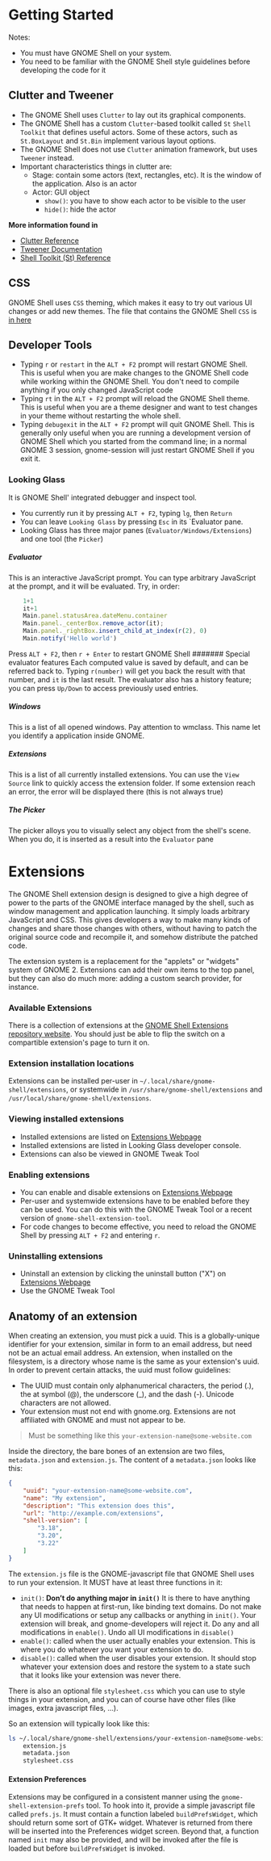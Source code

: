 # Getting Started

Notes:
- You must have GNOME Shell on your system.
- You need to be familiar with the GNOME Shell style guidelines before developing the code for it

## Clutter and Tweener
- The GNOME Shell uses `Clutter` to lay out its graphical components. 
- The GNOME Shell has a custom `Clutter`-based toolkit called `St` `Shell Toolkit` that defines useful actors. Some of these actors, such as `St.BoxLayout` and `St.Bin` implement various layout options.
- The GNOME Shell does not use `Clutter` animation framework, but uses `Tweener` instead.
- Important characteristics things in clutter are:
    - Stage: contain some actors (text, rectangles, etc). It is the window of the application. Also is an actor
    - Actor: GUI object
        - `show()`: you have to show each actor to be visible to the user
        - `hide()`: hide the actor

**More information found in**

- [Clutter Reference](https://developer.gnome.org/clutter/stable/)
- [Tweener Documentation](http://hosted.zeh.com.br/tweener/docs/en-us/)
- [Shell Toolkit (St) Reference](https://www.roojs.org/seed/gir-1.2-gtk-3.0/seed/St.html)

## CSS
GNOME Shell uses `CSS` theming, which makes it easy to try out various UI changes or add new themes. The file that contains the GNOME Shell `CSS` is [in here](https://github.com/GNOME/gnome-shell/blob/master/data/theme/gnome-shell.css)

## Developer Tools
- Typing `r` or `restart` in the `ALT + F2` prompt will restart GNOME Shell. This is useful when you are make changes to the GNOME Shell code while working within the GNOME Shell. You don't need to compile anything if you only changed JavaScript code
- Typing `rt` in the `ALT + F2` prompt will reload the GNOME Shell theme. This is useful when you are a theme designer and want to test changes in your theme without restarting the whole shell.
- Typing `debugexit` in the `ALT + F2` prompt will quit GNOME Shell. This is generally only useful when you are running a development version of GNOME Shell which you started from the command line; in a normal GNOME 3 session, gnome-session will just restart GNOME Shell if you exit it. 

### Looking Glass
It is GNOME Shell' integrated debugger and inspect tool.
- You currently run it by pressing `ALT + F2`, typing `lg`, then `Return`
- You can leave `Looking Glass` by pressing `Esc` in its `Evaluator pane.
- Looking Glass has three major panes (`Evaluator/Windows/Extensions`) and one tool (the `Picker`)

##### Evaluator
This is an interactive JavaScript prompt. You can type arbitrary JavaScript at the prompt, and it will be evaluated. Try, in order:

```javascript
    1+1
    it+1
    Main.panel.statusArea.dateMenu.container
    Main.panel._centerBox.remove_actor(it);
    Main.panel._rightBox.insert_child_at_index(r(2), 0)
    Main.notify('Hello world')
```
Press `ALT + F2`, then `r + Enter` to restart GNOME Shell
####### Special evaluator features
Each computed value is saved by default, and can be referred back to. Typing `r(number)` will get you back the result with that number, and `it` is the last result.
The evaluator also has a history feature; you can press `Up/Down` to access previously used entries.

##### Windows
This is a list of all opened windows. Pay attention to wmclass. This name let you identify a application inside GNOME. 

##### Extensions
This is a list of all currently installed extensions. You can use the `View Source` link to quickly access the extension folder. If some extension reach an error, the error will be displayed there (this is not always true)


##### The Picker
The picker alloys you to visually select any object from the shell's scene. When you do, it is inserted as a result into the `Evaluator` pane



# Extensions
The GNOME Shell extension design is designed to give a high degree of power to the parts of the GNOME interface managed by the shell, such as window management and application launching. It simply loads arbitrary JavaScript and CSS. This gives developers a way to make many kinds of changes and share those changes with others, without having to patch the original source code and recompile it, and somehow distribute the patched code.

The extension system is a replacement for the "applets" or "widgets" system of GNOME 2. Extensions can add their own items to the top panel, but they can also do much more: adding a custom search provider, for instance.

### Available Extensions
There is a collection of extensions at the [GNOME Shell Extensions repository website](https://extensions.gnome.org/). You should just be able to flip the switch on a compartible extension's page to turn it on.

### Extension installation locations
Extensions can be installed per-user in `~/.local/share/gnome-shell/extensions`, or systemwide in `/usr/share/gnome-shell/extensions` and `/usr/local/share/gnome-shell/extensions`. 

### Viewing installed extensions
- Installed extensions are listed on [Extensions Webpage](https://extensions.gnome.org/local/)
- Installed extensions are listed in Looking Glass developer console.
- Extensions can also be viewed in GNOME Tweak Tool

### Enabling extensions
- You can enable and disable extensions on [Extensions Webpage](https://extensions.gnome.org/local/)
- Per-user and systemwide extensions have to be enabled before they can be used. You can do this with the GNOME Tweak Tool or a recent version of `gnome-shell-extension-tool`.
- For code changes to become effective, you need to reload the GNOME Shell by pressing `ALT + F2` and entering `r`.

### Uninstalling extensions
- Uninstall an extension by clicking the uninstall button ("X") on [Extensions Webpage](https://extensions.gnome.org/local/)
- Use the GNOME Tweak Tool


## Anatomy of an extension
When creating an extension, you must pick a uuid. This is a globally-unique identifier for your extension, similar in form to an email address, but need not be an actual email address. An extension, when installed on the filesystem, is a directory whose name is the same as your extension's uuid. In order to prevent certain attacks, the uuid must follow guidelines:
- The UUID must contain only alphanumerical characters, the period (.), the at symbol (@), the underscore (_), and the dash (-). Unicode characters are not allowed.
- Your extension must not end with gnome.org. Extensions are not affiliated with GNOME and must not appear to be. 

> Must be something like this `your-extension-name@some-website.com`

Inside the directory, the bare bones of an extension are two files, `metadata.json` and `extension.js`. The content of a `metadata.json` looks like this: 

```json
{
    "uuid": "your-extension-name@some-website.com",
    "name": "My extension",
    "description": "This extension does this",
    "url": "http://example.com/extensions",
    "shell-version": [
        "3.18",
        "3.20",
        "3.22"
    ]              
}
```

The `extension.js` file is the GNOME-javascript file that GNOME Shell uses to run your extension. It MUST have at least three functions in it:
- `init()`: **Don’t do anything major in `init()`** It is there to have anything that needs to happen at first-run, like binding text domains. Do not make any UI modifications or setup any callbacks or anything in `init()`. Your extension will break, and gnome-developers will reject it. Do any and all modifications in `enable()`. Undo all UI modifications in `disable()` 
- `enable()`: called when the user actually enables your extension. This is where you do whatever you want your extension to do.
- `disable()`: called when the user disables your extension. It should stop whatever your extension does and restore the system to a state such that it looks like your extension was never there.

There is also an optional file `stylesheet.css` which you can use to style things in your extension, and you can of course have other files (like images, extra javascript files, ...).

So an extension will typically look like this:

```bash
ls ~/.local/share/gnome-shell/extensions/your-extension-name@some-website.com
    extension.js
    metadata.json
    stylesheet.css
```

#### Extension Preferences
Extensions may be configured in a consistent manner using the `gnome-shell-extension-prefs` tool. To hook into it, provide a simple javascript file called `prefs.js`. It must contain a function labeled `buildPrefsWidget`, which should return some sort of GTK+ widget. Whatever is returned from there will be inserted into the Preferences widget screen. Beyond that, a function named `init` may also be provided, and will be invoked after the file is loaded but before `buildPrefsWidget` is invoked. 
